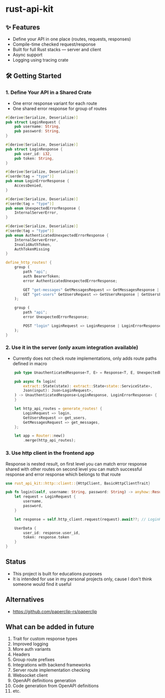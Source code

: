# rust-api-kit

## ✨ Features

- Define your API in one place (routes, requests, responses)
- Compile-time checked request/response
- Built for full Rust stacks — server and client
- Async support
- Logging using tracing crate

## 🛠️ Getting Started

### 1. Define Your API in a Shared Crate

- One error response variant for each route
- One shared error response for group of routes

```rust
#[derive(Serialize, Deserialize)]
pub struct LoginRequest {
    pub username: String,
    pub password: String,
}

#[derive(Serialize, Deserialize)]
pub struct LoginResponse {
    pub user_id: i32,
    pub token: String,
}

#[derive(Serialize, Deserialize)]
#[serde(tag = "type")]
pub enum LoginErrorResponse {
    AccessDenied,
}

#[derive(Serialize, Deserialize)]
#[serde(tag = "type")]
pub enum UnexpectedErrorResponse {
    InternalServerError,
}

#[derive(Serialize, Deserialize)]
#[serde(tag = "type")]
pub enum AuthenticatedUnexpectedErrorResponse {
    InternalServerError,
    InvalidAuthToken,
    AuthTokenMissing
}

define_http_routes! {
    group (
        path "api";
        auth BearerToken;
        error AuthenticatedUnexpectedErrorResponse;

        GET "get-messages" GetMessagesRequest => GetMessagesResponse | GetMessagesErrorResponse;
        GET "get-users" GetUsersRequest => GetUsersResponse | GetUsersErrorResponse;
    );

    group (
        path "api";
        error UnexpectedErrorResponse;

        POST "login" LoginRequest => LoginResponse | LoginErrorResponse;
    );
}

```

### 2. Use it in the server (only axum integration available)

- Currently does not check route implementations, only adds route paths defined in macro

```rust
    pub type UnauthenticatedResponse<T, E> = Response<T, E, UnexpectedErrorResponse>;

    pub async fn login(
        extract::State(state): extract::State<state::ServiceState>,
        Json(input): Json<LoginRequest>,
    ) -> UnauthenticatedResponse<LoginResponse, LoginErrorResponse> {
    }

    let http_api_routes = generate_routes! {
        LoginRequest => login,
        GetUsersRequest => get_users,
        GetMessagesRequest => get_messages,
    };

    let app = Router::new()
        .merge(http_api_routes);
```

### 3. Use http client in the frontend app

Response is nested result,
on first level you can match error response shared with other routes
on second level you can match successful response and error response which belongs to that route

```rust
use rust_api_kit::http::client::{HttpClient, BasicHttpClientTrait}

pub fn login(&self, username: String, password: String) -> anyhow::Result<UserData> {
    let request = LoginRequest {
        username,
        password,
    }

    let response = self.http_client.request(request).await??; // LoginResponse

    UserData {
        user_id: response.user_id,
        token: response.token
    }
}
```

## Status

- This project is built for educations purposes
- It is intended for use in my personal projects only, cause I don't think someone would find it useful

## Alternatives

- https://github.com/paperclip-rs/paperclip

## What can be added in future

1. Trait for custom response types
2. Improved logging
3. More auth variants
4. Headers
5. Group route prefixes
6. Integrations with backend frameworks
7. Server route implementation checking
8. Websocket client
9. OpenAPI definitions generation
10. Code generation from OpenAPI definitions
11. etc.
